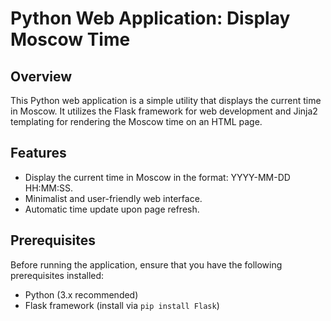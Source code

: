 # Python Web Application: Display Moscow Time

## Overview

This Python web application is a simple utility that displays the current time in Moscow. It utilizes the Flask framework for web development and Jinja2 templating for rendering the Moscow time on an HTML page.

## Features

- Display the current time in Moscow in the format: YYYY-MM-DD HH:MM:SS.
- Minimalist and user-friendly web interface.
- Automatic time update upon page refresh.

## Prerequisites

Before running the application, ensure that you have the following prerequisites installed:

- Python (3.x recommended)
- Flask framework (install via `pip install Flask`)

